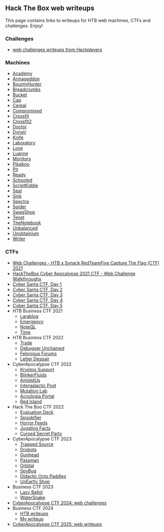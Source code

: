 ## Hack The Box web writeups

This page contains links to writeups for HTB web machines, CTFs and challenges. Enjoy!

### Challenges

- [web challenges writeups from Hackplayers](https://github.com/Hackplayers/hackthebox-writeups/tree/master/challenges/web)

### Machines

- [Academy](https://www.youtube.com/watch?v=yQl5RA6APyQ)
- [Armageddon](https://www.youtube.com/watch?v=8ikdbyOQsLg)
- [BountyHunter](https://www.youtube.com/watch?v=5axsDhumfhU)
- [Breadcrumbs](https://www.youtube.com/watch?v=gLPnIIGa0FU)
- [Bucket](https://www.youtube.com/watch?v=SgWhuTxm2oY)
- [Cap](https://www.youtube.com/watch?v=O_z6o2xuvlw)
- [Cereal](https://www.youtube.com/watch?v=04ZBIioD5pA)
- [Compromised](https://www.youtube.com/watch?v=yaV09XCDDqI)
- [Crossfit](https://www.youtube.com/watch?v=Z3Lj_YN0crc)
- [Crossfit2](https://www.youtube.com/watch?v=OUjdPa11tGw)
- [Doctor](https://www.youtube.com/watch?v=JcOR9krOPFY)
- [Dynstr](https://www.youtube.com/watch?v=csxP6Vpp5js)
- [Knife](https://www.youtube.com/watch?v=93JnRTF5sQM)
- [Laboratory](https://www.youtube.com/watch?v=ozmHeApuSj8)
- [Love](https://www.youtube.com/watch?v=V_7ubkfnPK4)
- [Luanne](https://www.youtube.com/watch?v=-KxvC3NY0Wo)
- [Monitors](https://www.youtube.com/watch?v=-loZwD39ifc)
- [Pikaboo](https://www.youtube.com/watch?v=4tXFHoeOytE)
- [Pit](https://www.youtube.com/watch?v=IF5uhe1qR2I)
- [Ready](https://www.youtube.com/watch?v=bHVVYBzOX54)
- [Schooled](https://www.youtube.com/watch?v=bUfZlBMFJ2I)
- [ScriptKiddie](https://www.youtube.com/watch?v=Yn3iGF8xMQI)
- [Seal](https://www.youtube.com/watch?v=wCfztTcioU8)
- [Sink](https://www.youtube.com/watch?v=8gf5YvvY1yc)
- [Spectra](https://www.youtube.com/watch?v=mC7G3i2gV54)
- [Spider](https://www.youtube.com/watch?v=7vWY60pARUQ)
- [SwagShop](https://www.youtube.com/watch?v=qECG2_8xw_s)
- [Tenet](https://www.youtube.com/watch?v=LhdE7dXbTQw)
- [TheNotebook](https://www.youtube.com/watch?v=S4FrlMTY0GY)
- [Unbalanced](https://www.youtube.com/watch?v=L_FYYJPVywM)
- [Unobtainium](https://www.youtube.com/watch?v=UgHt_Y3vdNg)
- [Writer](https://www.youtube.com/watch?v=MkvDid7xO7o)

### CTFs

- [Web Challenges - HTB x Synack RedTeamFive Capture The Flag (CTF) 2021](https://www.youtube.com/watch?v=TrWw6vrOuLI)
- [HackTheBox Cyber Apocalypse 2021 CTF - Web Challenge Walkthroughs](https://www.youtube.com/watch?v=vqR4i730soY)
- [Cyber Santa CTF, Day 1](https://www.youtube.com/watch?v=20FkOdoMiRU&list=PLHUKi1UlEgOLEfaxrnUFUgDPHI6VKf2RK&index=32&t=274s)
- [Cyber Santa CTF, Day 2](https://www.youtube.com/watch?v=deg0CQwwN-M&list=PLHUKi1UlEgOLEfaxrnUFUgDPHI6VKf2RK&index=33&t=25s)
- [Cyber Santa CTF, Day 3](https://www.youtube.com/watch?v=3GGpyEkt8GE&list=PLHUKi1UlEgOLEfaxrnUFUgDPHI6VKf2RK&index=34&t=30s)
- [Cyber Santa CTF, Day 4](https://www.youtube.com/watch?v=JJD45W-C9mQ&list=PLHUKi1UlEgOLEfaxrnUFUgDPHI6VKf2RK&index=35&t=326s)
- [Cyber Santa CTF, Day 5](https://www.youtube.com/watch?v=tV7C6HSrtm4&list=PLHUKi1UlEgOLEfaxrnUFUgDPHI6VKf2RK&index=36)
- HTB Business CTF 2021
  - [Larablog](https://s1gh.sh/hackthebox-business-ctf-2021-web-larablog/)
  - [Emergency](https://s1gh.sh/hackthebox-business-ctf-2021-web-emergency/)
  - [NoteQL](https://s1gh.sh/hackthebox-business-ctf-2021-web-noteql/)
  - [Time](https://s1gh.sh/hackthebox-business-ctf-2021-web-time/)
- HTB Business CTF 2022
  - [Trade](https://chenzw.medium.com/htb-business-ctf-2022-trade-ff38cf6798b8)
  - [Debugger Unchained](https://github.com/xplo1t-sec/HTB-Business-CTF-2022/tree/master/Web%20-%20Debugger%20Unchained)
  - [Felonious Forums](https://github.com/xplo1t-sec/HTB-Business-CTF-2022/tree/master/Web%20-%20Felonious%20Forums)
  - [Letter Despair](https://github.com/xplo1t-sec/HTB-Business-CTF-2022/tree/master/Web%20-%20Letter%20Despair)
- CyberApocalypse CTF 2022
  - [Kryptos Support](https://infosecwriteups.com/cyber-apocalypse-ctf-2022-intergalactic-chase-write-up-6d2e89b1633e)
  - [BlinkerFluids](https://infosecwriteups.com/cyber-apocalypse-ctf-2022-intergalactic-chase-write-up-6d2e89b1633e)
  - [AmidstUs](https://infosecwriteups.com/cyber-apocalypse-ctf-2022-web-amidst-us-write-up-a6864e23c3b9)
  - [Intergalactic Post](https://infosecwriteups.com/cyber-apocalypse-ctf-2022-web-intergalactic-post-write-up-9f2b1acc5386)
  - [Mutation Lab](https://www.hackthebox.com/blog/mutation-lab-ca-ctf-2022-web-writeup)
  - [Acnologia Portal](https://www.hackthebox.com/blog/acnologia-portal-ca-ctf-2022-web-writeup)
  - [Red Island](https://www.hackthebox.com/blog/red-island-ca-ctf-2022-web-writeup)
- Hack The Boo CTF 2022
  - [Evaluation Deck](https://mukarramkhalid.com/hack-the-box-hack-the-boo-writeups/#web---evaluation-deck)
  - [Spookifier](https://mukarramkhalid.com/hack-the-box-hack-the-boo-writeups/#web---spookifier)
  - [Horror Feeds](https://mukarramkhalid.com/hack-the-box-hack-the-boo-writeups/#web---horror-feeds)
  - [Juggling Facts](https://mukarramkhalid.com/hack-the-box-hack-the-boo-writeups/#web---juggling-facts)
  - [Cursed Secret Party](https://mukarramkhalid.com/hack-the-box-hack-the-boo-writeups/#web---cursed-secret-party)
- CyberApocalypse CTF 2023
  - [Trapped Source](https://github.com/IgorSasovets/ctf-writeups/blob/master/HTB_CyberApocalypse_CTF_2023/Writeup_CyberApocalypse_Cursed_Mission_2023.pdf)
  - [Drobots](https://github.com/IgorSasovets/ctf-writeups/blob/master/HTB_CyberApocalypse_CTF_2023/Writeup_CyberApocalypse_Cursed_Mission_2023.pdf)
  - [Gunhead](https://github.com/IgorSasovets/ctf-writeups/blob/master/HTB_CyberApocalypse_CTF_2023/Writeup_CyberApocalypse_Cursed_Mission_2023.pdf)
  - [Passman](https://github.com/IgorSasovets/ctf-writeups/blob/master/HTB_CyberApocalypse_CTF_2023/Writeup_CyberApocalypse_Cursed_Mission_2023.pdf)
  - [Orbital](https://github.com/IgorSasovets/ctf-writeups/blob/master/HTB_CyberApocalypse_CTF_2023/Writeup_CyberApocalypse_Cursed_Mission_2023.pdf)
  - [SpyBug](https://github.com/sbencoding/htb_ca2023_writeups/blob/master/web/spybug.md)
  - [Didactic Octo Paddles](https://github.com/sbencoding/htb_ca2023_writeups/blob/master/web/didactic_octo_paddles.md)
  - [UnEartly Shop](https://github.com/sbencoding/htb_ca2023_writeups/tree/master/web/unearthly_shop)
- Business CTF 2023
  - [Lazy Ballot](https://github.com/IgorSasovets/ctf-writeups/blob/master/HTB_Business_CTF_2023/HTB_Business_CTF_2023.pdf)
  - [WaterSnake](https://github.com/IgorSasovets/ctf-writeups/blob/master/HTB_Business_CTF_2023/HTB_Business_CTF_2023.pdf)
- [CyberApocalypse CTF 2024: web challenges](https://github.com/hackthebox/cyber-apocalypse-2024/tree/main/web)
- Business CTF 2024
  - [HTB writeups](https://github.com/hackthebox/business-ctf-2024/tree/main/web)
  - [My writeup](https://github.com/IgorSasovets/ctf-writeups/blob/master/HTB_Business_CTF_2023/HTB_Business_CTF_2023.pdf)
- [CyberApocalypse CTF 2025: web writeups](https://github.com/hackthebox/cyber-apocalypse-2025/tree/main/web)
